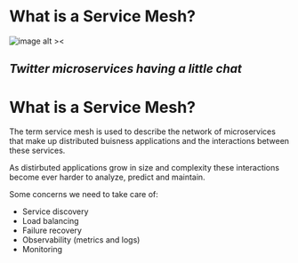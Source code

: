 # What is a Service Mesh?

![image alt ><](https://blog.twitter.com/content/dam/blog-twitter/archive/observability_attwitter95.thumb.1280.1280.png)

*Twitter microservices having a little chat*
---

# What is a Service Mesh?

The term service mesh is used to describe the network of microservices that make up distributed buisness applications and the interactions between these services.

As distirbuted applications grow in size and complexity these interactions become ever harder to analyze, predict and maintain.

Some concerns we need to take care of:

 - Service discovery
 - Load balancing
 - Failure recovery
 - Observability (metrics and logs)
 - Monitoring

